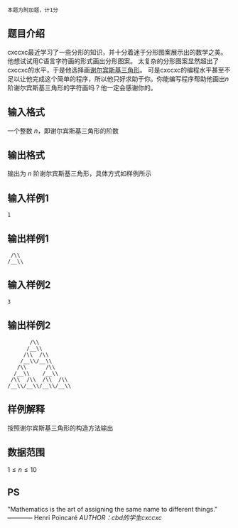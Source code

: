 `本题为附加题，计1分`
## 题目介绍
cxccxc最近学习了一些分形的知识，并十分着迷于分形图案展示出的数学之美。他想试试用C语言字符画的形式画出分形图案。
太复杂的分形图案显然超出了cxccxc的水平，于是他选择画[谢尔宾斯基三角形](https://baike.baidu.com/item/%E8%B0%A2%E5%B0%94%E5%AE%BE%E6%96%AF%E5%9F%BA%E4%B8%89%E8%A7%92%E5%BD%A2/1332191?fr=aladdin)。
可是cxccxc的编程水平甚至不足以让他完成这个简单的程序，所以他只好求助于你。你能编写程序帮助他画出$n$阶谢尔宾斯基三角形的字符画吗？他一定会感谢你的。
## 输入格式
一个整数 $n$，即谢尔宾斯基三角形的阶数
## 输出格式
输出为 $n$ 阶谢尔宾斯基三角形，具体方式如样例所示
## 输入样例1
    1
## 输出样例1
     /\\
    /__\\
## 输入样例2
    3
## 输出样例2
           /\\
          /__\\
         /\\  /\\
        /__\\/__\\
       /\\      /\\
      /__\\    /__\\
     /\\  /\\  /\\  /\\
    /__\\/__\\/__\\/__\\
## 样例解释
按照谢尔宾斯基三角形的构造方法输出
## 数据范围
$1≤n≤10$
## PS
\"Mathematics is the art of assigning the same name to different things.\" ———— Henri Poincaré
*AUTHOR：cbd的学生cxccxc*